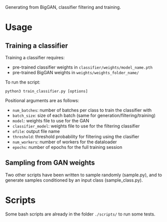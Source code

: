 Generating from BigGAN, classifier filtering and training.

# Usage
## Training a classifier

Training a classifier requires:
- pre-trained classifier weights in `classifier/weights/model_name.pth`
- pre-trained BigGAN weights in `weights/weights_folder_name/`

To run the script:

`python3 train_classifier.py [options]`

Positional arguments are as follows:

- `num_batches`: number of batches per class to train the classifier with
- `batch_size`: size of each batch (same for generation/filtering/training)
- `model`: weights file to use for the GAN
- `classifier_model`: weights file to use for the filtering classifier
- `ofile`: output file name
- `threshold`: threshold probability for filtering using the clasifier
- `num_workers`: number of workers for the dataloader
- `epochs`: number of epochs for the full training session

## Sampling from GAN weights

Two other scripts have been written to sample randomly (sample.py), and to generate samples conditioned by an input class (sample_class.py).

# Scripts

Some bash scripts are already in the folder `./scripts/` to run some tests.